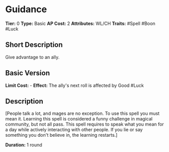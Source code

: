 # Guidance

**Tier:** 0
**Type:** Basic
**AP Cost:** 2
**Attributes:** WL/CH
**Traits:** #Spell #Boon #Luck 

## Short Description
Give advantage to an ally.
## Basic Version
**Limit Cost:** -
**Effect:** The ally's next roll is affected by Good #Luck
## Description
[People talk a lot, and mages are no exception. To use this spell you must mean it. Learning this spell is considered a funny challenge in magical community, but not all pass. This spell requires to speak what you mean for a day while actively interacting with other people. If you lie or say something you don't believe in, the learning restarts.]

**Duration:** 1 round

